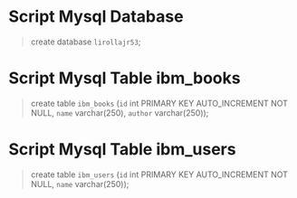 # Script Mysql Database
> create database `lirollajr53`;

# Script Mysql Table ibm_books
> create table `ibm_books` (`id` int PRIMARY KEY AUTO_INCREMENT NOT NULL, `name` varchar(250), `author` varchar(250));

# Script Mysql Table ibm_users
> create table `ibm_users` (`id` int PRIMARY KEY AUTO_INCREMENT NOT NULL, `name` varchar(250));

